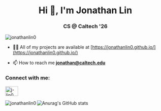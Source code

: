 <h1 align="center">Hi 👋, I'm Jonathan Lin</h1>
<h3 align="center">CS @ Caltech '26</h3>

<p align="left"> <img src="https://03c5-131-215-157-98.ngrok-free.app/github-visits/" alt="jonathanlin0" /> </p>

- 👨‍💻 All of my projects are available at [https://jonathanlin0.github.io/](https://jonathanlin0.github.io/)

- 📫 How to reach me **jonathan@caltech.edu**

<h3 align="left">Connect with me:</h3>
<p align="left">
<a href="https://linkedin.com/in/j-lin0" target="blank"><img align="center" src="https://raw.githubusercontent.com/rahuldkjain/github-profile-readme-generator/master/src/images/icons/Social/linked-in-alt.svg" alt="j-lin0" height="30" width="40" /></a>
</p>

<p><img align="left" src="https://github-readme-stats.vercel.app/api/top-langs?username=jonathanlin0&show_icons=true&locale=en&layout=compact" alt="jonathanlin0" /></p>

![Anurag's GitHub stats](https://github-readme-stats.vercel.app/api?username=jonathanlin0\&hide=prs,issues,contribs&show_icons=true&rank_icon=github)
